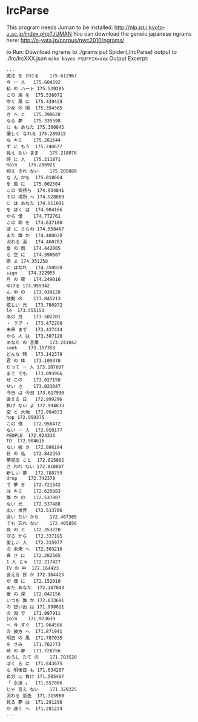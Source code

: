 lrcParse
=====
This program needs Juman to be installed: http://nlp.ist.i.kyoto-u.ac.jp/index.php?JUMAN
You can download the geneic japanese ngrams here: http://s-yata.jp/corpus/nwc2010/ngrams/

to Run:
Download ngrams to ./grams
put Spider(./lrcParse) output to ./lrc/lrcXXX.json
```make bayes FSUFFIX=xxx```
Output Excerpt:
```
...
魔法 を かける	175.612967
今 一 人	175.604592
私 の ハート	175.539295
この 海 を	175.536072
吹く 風 に	175.439429
少女 の 頃	175.394365
さ へ と	175.390628
なら 夢	175.335598
に も あなた	175.300845
優しく なれる	175.289315
な キミ	175.281544
ず に もう	175.248677
見え ない まま	175.218076
時 に 人	175.211871
Rain	175.206921
抑え きれ ない	175.205089
な ん かも	175.018664
を 風 に	175.002504
この 気持ち	174.934841
その 場所 へ	174.928869
に は あなた	174.911091
を ぼく は	174.904166
から 僕	174.772761
この 命 を	174.637160
波 に さらわ	174.558467
また 誰 か	174.480020
流れる 涙	174.460783
夏 の 雨	174.442005
も 空 に	174.390607
歌 よ	174.351258
に はなれ	174.350020
sign	174.322955
月 の 夜	174.249016
ゆける	173.959942
ん 中 の	173.939128
鼓動 の	173.845213
眩しい 光	173.786972
le	173.555153
あの 月	173.502201
・ ラブ ・	173.472208
未来 まで	173.437444
から 人 は	173.307120
あなた の 言葉	173.241042
seek	173.157353
どんな 時	173.142378
君 の 体	173.109370
だって 一 人	173.107607
まで でも	173.093966
ぜ この	173.027158
せい さ	173.023047
今日 は 今日	173.017930
逢える 日	172.999296
負け ない よ	172.994833
空 と 大地	172.994833
hop	172.959375
この 僕	172.958472
ない 一 人	172.950177
PEOPLE	172.924335
TO	172.904616
ない 強 さ	172.886194
日 の 私	172.842353
夢見る こと	172.815862
さ われ ない	172.810807
新しい 夢	172.788759
drop	172.742378
で 夢 を	172.721342
は キミ	172.625883
誰 か の	172.537907
ない 光	172.537488
広い 世界	172.513706
会い たい から	172.467305
でも 忘れ ない	172.405856
夜 の と	172.353220
守る から	172.337195
愛しい 人	172.315977
の 未来 へ	172.303216
青 さ に	172.282565
1 人 じゃ	172.217427
TV の 中	172.164423
会える 日 が	172.164423
が 僕 に	172.152010
まだ あなた	172.107043
愛 の 深	172.042156
いつも 誰 か	172.033691
の 想い出 は	171.998821
の 淵 で	171.997911
join	171.973639
へ 今 すぐ	171.964566
の 彼方 へ	171.871941
明日 の 風	171.787035
を きみ	171.762773
時 の 夢	171.720756
おろし たて の	171.703520
ぼく ら に	171.643675
も 明後日 も	171.634207
自分 に 負け	171.585407
「 永遠 」	171.557866
じゃ 言え ない	171.329325
流れる 景色	171.315980
見る 夢 は	171.291298
か 遠く へ	171.281224
...
```
